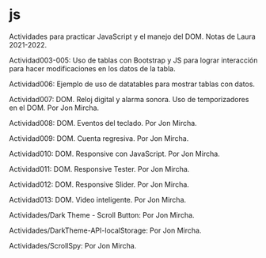 # js

Actividades para practicar JavaScript y el manejo del DOM.
Notas de Laura 2021-2022.

Actividad003-005: Uso de tablas con Bootstrap y JS para lograr interacción para hacer modificaciones en los datos de la tabla.

Actividad006: Ejemplo de uso de datatables para mostrar tablas con datos.

Actividad007: DOM. Reloj digital y alarma sonora. Uso de temporizadores en el DOM. Por Jon Mircha.

Actividad008: DOM. Eventos del teclado. Por Jon Mircha.

Actividad009: DOM. Cuenta regresiva. Por Jon Mircha.

Actividad010: DOM. Responsive con JavaScript. Por Jon Mircha.

Actividad011: DOM. Responsive Tester. Por Jon Mircha.

Actividad012: DOM. Responsive Slider. Por Jon Mircha.

Actividad013: DOM. Video inteligente. Por Jon Mircha.

Actividades/Dark Theme - Scroll Button: Por Jon Mircha.

Actividades/DarkTheme-API-localStorage: Por Jon Mircha.

Actividades/ScrollSpy: Por Jon Mircha.
